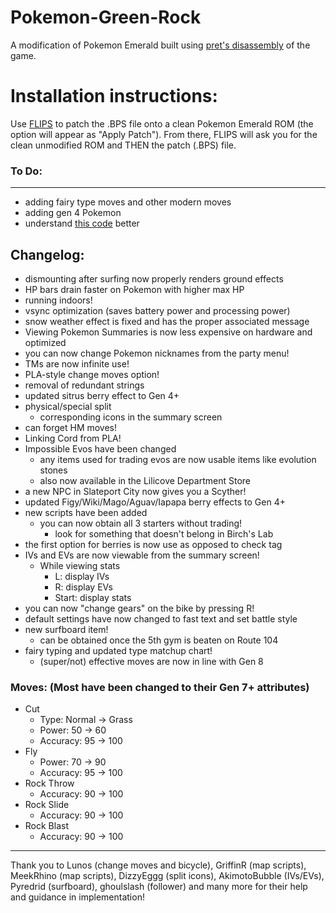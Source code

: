 # Pokemon-Green-Rock
A modification of Pokemon Emerald built using [pret's disassembly][1] of the game.

# Installation instructions:

Use [FLIPS][2] to patch the .BPS file onto a clean Pokemon Emerald ROM (the option will appear as "Apply Patch"). From there, FLIPS will ask you for the clean unmodified ROM and THEN the patch (.BPS) file.

### To Do:
----------
- adding fairy type moves and other modern moves
- adding gen 4 Pokemon
- understand [this code][3] better

Changelog:
-----------------------------------------------------------------------------
- dismounting after surfing now properly renders ground effects
- HP bars drain faster on Pokemon with higher max HP
- running indoors!
- vsync optimization (saves battery power and processing power)
- snow weather effect is fixed and has the proper associated message
- Viewing Pokemon Summaries is now less expensive on hardware and optimized
- you can now change Pokemon nicknames from the party menu!
- TMs are now infinite use!
- PLA-style change moves option!
- removal of redundant strings
- updated sitrus berry effect to Gen 4+
- physical/special split
    - corresponding icons in the summary screen
- can forget HM moves!
- Linking Cord from PLA!
- Impossible Evos have been changed
    - any items used for trading evos are now usable items like evolution stones
    - also now available in the Lilicove Department Store
- a new NPC in Slateport City now gives you a Scyther!
- updated Figy/Wiki/Mago/Aguav/Iapapa berry effects to Gen 4+
- new scripts have been added
    - you can now obtain all 3 starters without trading!
        - look for something that doesn't belong in Birch's Lab
- the first option for berries is now use as opposed to check tag
- IVs and EVs are now viewable from the summary screen!
    - While viewing stats
        - L: display IVs
        - R: display EVs
        - Start: display stats
- you can now "change gears" on the bike by pressing R!
- default settings have now changed to fast text and set battle style
- new surfboard item!
    - can be obtained once the 5th gym is beaten on Route 104
- fairy typing and updated type matchup chart!
    - (super/not) effective moves are now in line with Gen 8

### Moves: (Most have been changed to their Gen 7+ attributes)
- Cut
    - Type: Normal -> Grass
    - Power: 50 -> 60
    - Accuracy: 95 -> 100
- Fly
    - Power: 70 -> 90
    - Accuracy: 95 -> 100
- Rock Throw
    - Accuracy: 90 -> 100
- Rock Slide
    - Accuracy: 90 -> 100
- Rock Blast
    - Accuracy: 90 -> 100

-----------------------------------------------------------------
Thank you to Lunos (change moves and bicycle), GriffinR (map scripts), MeekRhino (map scripts), DizzyEggg (split icons), AkimotoBubble (IVs/EVs), Pyredrid (surfboard), ghoulslash (follower) and many more for their help and guidance in implementation!

[1]: https://github.com/pret/pokeemerald    "pret/pokeemerald"
[2]: https://www.smwcentral.net/?p=section&a=details&id=11474 "FLIPS"
[3]: https://github.com/esong501/Pokemon-Green-Rock/compare/master...ghoulslash:pokeemerald:follow_me "follow me"
